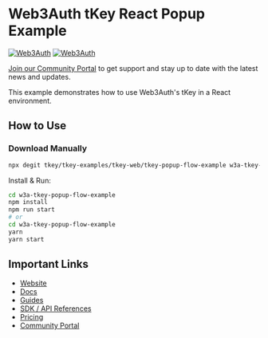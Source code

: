 # Web3Auth tKey React Popup Example

[![Web3Auth](https://img.shields.io/badge/Web3Auth-SDK-blue)](https://web3auth.io/docs/sdk/core-kit/tkey)
[![Web3Auth](https://img.shields.io/badge/Web3Auth-Community-cyan)](https://community.web3auth.io)

[Join our Community Portal](https://community.web3auth.io/) to get support and stay up to date with the latest news and updates.

This example demonstrates how to use Web3Auth's tKey in a React environment.

## How to Use

### Download Manually

```bash
npx degit tkey/tkey-examples/tkey-web/tkey-popup-flow-example w3a-tkey-popup-flow-example
```

Install & Run:

```bash
cd w3a-tkey-popup-flow-example
npm install
npm run start
# or
cd w3a-tkey-popup-flow-example
yarn
yarn start
```

## Important Links

- [Website](https://web3auth.io)
- [Docs](https://web3auth.io/docs)
- [Guides](https://web3auth.io/docs/content-hub?type=guides)
- [SDK / API References](https://web3auth.io/docs/sdk)
- [Pricing](https://web3auth.io/pricing.html)
- [Community Portal](https://community.web3auth.io)
